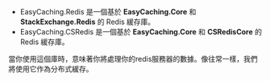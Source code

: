 - EasyCaching.Redis 是一個基於 **EasyCaching.Core** 和 **StackExchange.Redis** 的 Redis 緩存庫。
- EasyCaching.CSRedis 是一個基於 **EasyCaching.Core** 和 **CSRedisCore** 的 Redis 緩存庫。

當你使用這個庫時，意味著你將處理你的redis服務器的數據。像往常一樣，我們將使用它作為分布式緩存。









